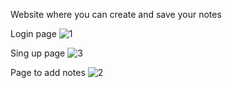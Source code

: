 Website where you can create and save your notes

Login page 
![1](https://github.com/Vnill125/Notes/assets/129762972/aaaf586b-c8e8-40be-b214-99bc75a80fce)

Sing up page 
![3](https://github.com/Vnill125/Notes/assets/129762972/120fb169-bdf3-4bde-90e5-68cd3f681638)

Page to add notes
![2](https://github.com/Vnill125/Notes/assets/129762972/908eb316-ed89-4d18-8e24-593f0c96bb10)

